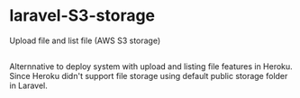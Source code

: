 # laravel-S3-storage
Upload file and list file (AWS S3 storage)

##
Alternnative to deploy system with upload and listing file features in Heroku. Since Heroku didn't support file storage using default public storage folder in Laravel.
